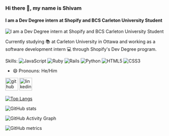 ### Hi there 👋, my name is Shivam
#### I am a Dev Degree intern at Shopify and BCS Carleton University Student
![I am a Dev Degree intern at Shopify and BCS Carleton University Student](![github-header-image](https://user-images.githubusercontent.com/113066696/233858846-52d96d15-d82e-4f5e-b8c2-ed889117f4af.png))

Currently studying 📚 at Carleton University in Ottawa and working as a software development intern 💻 through Shopify's Dev Degree program.

Skills: ![JavaScript](https://img.shields.io/badge/javascript-%23323330.svg?style=for-the-badge&logo=javascript&logoColor=%23F7DF1E) ![Ruby](https://img.shields.io/badge/ruby-%23CC342D.svg?style=for-the-badge&logo=ruby&logoColor=white) ![Rails](https://img.shields.io/badge/rails-%23CC0000.svg?style=for-the-badge&logo=ruby-on-rails&logoColor=white) ![Python](https://img.shields.io/badge/python-3670A0?style=for-the-badge&logo=python&logoColor=ffdd54) ![HTML5](https://img.shields.io/badge/html5-%23E34F26.svg?style=for-the-badge&logo=html5&logoColor=white) ![CSS3](https://img.shields.io/badge/css3-%231572B6.svg?style=for-the-badge&logo=css3&logoColor=white)

- 😄 Pronouns: He/Him 


[<img src='https://cdn.jsdelivr.net/npm/simple-icons@3.0.1/icons/github.svg' alt='github' height='40'>](https://github.com/shivamkaravadra)  [<img src='https://cdn.jsdelivr.net/npm/simple-icons@3.0.1/icons/linkedin.svg' alt='linkedin' height='40'>](https://ca.linkedin.com/in/shivam-karavadra-64986621a?trk=public_profile_browsemap)  

[![Top Langs](https://github-readme-stats.vercel.app/api/top-langs/?username=shivamkaravadra)](https://github.com/anuraghazra/github-readme-stats)

![GitHub stats](https://github-readme-stats.vercel.app/api?username=shivamkaravadra&show_icons=true&count_private=true)  

![GitHub Activity Graph](https://activity-graph.herokuapp.com/graph?username=shivamkaravadra)  

![GitHub metrics](https://metrics.lecoq.io/shivamkaravadra)  
